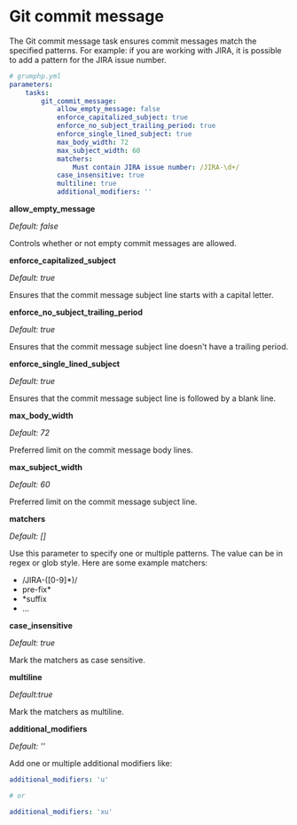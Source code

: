 # Git commit message

The Git commit message task ensures commit messages match the specified patterns.
For example: if you are working with JIRA, it is possible to add a pattern for the JIRA issue number.

```yaml
# grumphp.yml
parameters:
    tasks:
        git_commit_message:
            allow_empty_message: false
            enforce_capitalized_subject: true
            enforce_no_subject_trailing_period: true
            enforce_single_lined_subject: true
            max_body_width: 72
            max_subject_width: 60
            matchers:
                Must contain JIRA issue number: /JIRA-\d+/
            case_insensitive: true
            multiline: true
            additional_modifiers: ''
```

**allow_empty_message**

*Default: false*

Controls whether or not empty commit messages are allowed.

**enforce_capitalized_subject**

*Default: true*

Ensures that the commit message subject line starts with a capital letter.

**enforce_no_subject_trailing_period**

*Default: true*

Ensures that the commit message subject line doesn't have a trailing period.

**enforce_single_lined_subject**

*Default: true*

Ensures that the commit message subject line is followed by a blank line.

**max_body_width**

*Default: 72*

Preferred limit on the commit message body lines.

**max_subject_width**

*Default: 60*

Preferred limit on the commit message subject line.

**matchers**

*Default: []*

Use this parameter to specify one or multiple patterns. The value can be in regex or glob style.
Here are some example matchers:

- /JIRA-([0-9]*)/
- pre-fix*
- *suffix
- ...

**case_insensitive**

*Default: true*

Mark the matchers as case sensitive.

**multiline**

*Default:true*

Mark the matchers as multiline.


**additional_modifiers**

*Default: ''*

Add one or multiple additional modifiers like:

```yaml
additional_modifiers: 'u'

# or

additional_modifiers: 'xu'
```
